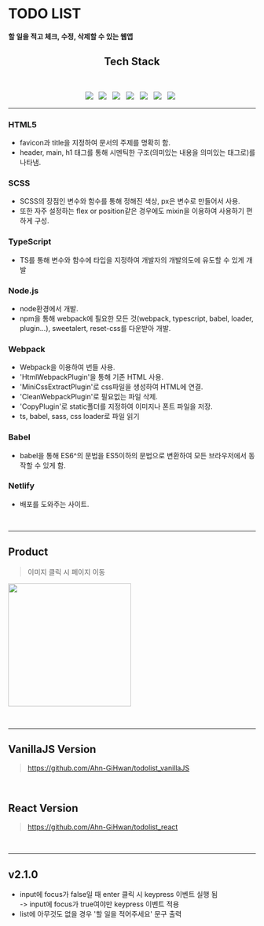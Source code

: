 # TODO LIST

**할 일을 적고 체크, 수정, 삭제할 수 있는 웹앱**

<h2 align="center"><b> Tech Stack </b></h2>
</br>
<p align="center">
<img src="https://img.shields.io/badge/HTML5-E34F26?style=flat-square&logo=HTML5&logoColor=white"/></a> &nbsp
<img src="https://img.shields.io/badge/SCSS-CC6699?style=flat-square&logo=SASS&logoColor=white"/></a> &nbsp
<img src="https://img.shields.io/badge/TypeScript-3178C6?style=flat-square&logo=TypeScript&logoColor=white"/></a> &nbsp
<img src="https://img.shields.io/badge/Node.js-339933?style=flat-square&logo=Node.js&logoColor=white"/></a> &nbsp
<img src="https://img.shields.io/badge/Webpack-8DD6F9?style=flat-square&logo=webpack&logoColor=white"/></a> &nbsp
<img src="https://img.shields.io/badge/Babel-F9DC3E?style=flat-square&logo=Babel&logoColor=white"/></a> &nbsp
<img src="https://img.shields.io/badge/Netlify-00C7B7?style=flat-square&logo=Netlify&logoColor=white"/></a> &nbsp
<hr>

### HTML5

- favicon과 title을 지정하여 문서의 주제를 명확히 함.
- header, main, h1 태그를 통해 시멘틱한 구조(의미있는 내용을 의미있는 태그로)를 나타냄.

### SCSS

- SCSS의 장점인 변수와 함수를 통해 정해진 색상, px은 변수로 만들어서 사용.
- 또한 자주 설정하는 flex or position같은 경우에도 mixin을 이용하여 사용하기 편하게 구성.

### TypeScript

- TS를 통해 변수와 함수에 타입을 지정하여 개발자의 개발의도에 유도할 수 있게 개발

### Node.js

- node환경에서 개발.
- npm을 통해 webpack에 필요한 모든 것(webpack, typescript, babel, loader, plugin...), sweetalert, reset-css를 다운받아 개발.

### Webpack

- Webpack을 이용하여 번들 사용.
- 'HtmlWebpackPlugin'을 통해 기존 HTML 사용.
- 'MiniCssExtractPlugin'로 css파일을 생성하여 HTML에 연결.
- 'CleanWebpackPlugin'로 필요없는 파일 삭제.
- 'CopyPlugin'로 static폴더를 지정하여 이미지나 폰트 파일을 저장.
- ts, babel, sass, css loader로 파일 읽기

### Babel

- babel을 통해 ES6^의 문법을 ES5이하의 문법으로 변환하여 모든 브라우저에서 동작할 수 있게 함.

### Netlify

- 배포를 도와주는 사이트.

<br>
<hr>

##

## Product

> 이미지 클릭 시 페이지 이동

[<img src="https://images.velog.io/images/ahngh/post/a72e1ec3-6272-43e8-8ff1-43080e67ce2b/%E1%84%89%E1%85%B3%E1%84%8F%E1%85%B3%E1%84%85%E1%85%B5%E1%86%AB%E1%84%89%E1%85%A3%E1%86%BA%202021-09-26%20%E1%84%8B%E1%85%A9%E1%84%92%E1%85%AE%206.05.37.png" width="250">](https://skytodo-ts.netlify.app/)

<br>
<hr>

## VanillaJS Version

> https://github.com/Ahn-GiHwan/todolist_vanillaJS

<br>

## React Version

> https://github.com/Ahn-GiHwan/todolist_react

<br>
<hr>

## v2.1.0

- input에 focus가 false일 때 enter 클릭 시 keypress 이벤트 실행 됨 <br>-> input에 focus가 true여야만 keypress 이벤트 적용
- list에 아무것도 없을 경우 '할 일을 적어주세요' 문구 출력
